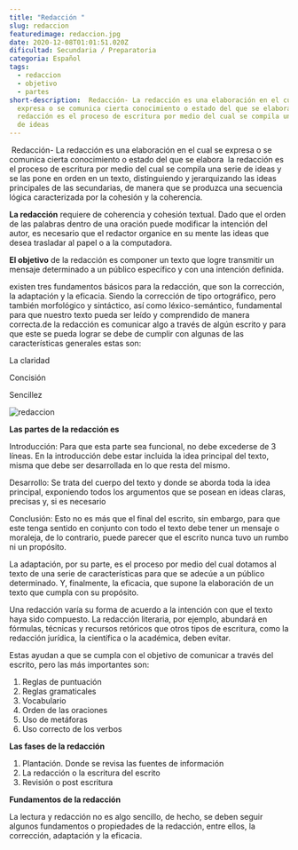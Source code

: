 ```yaml
---
title: "Redacción "
slug: redaccion
featuredimage: redaccion.jpg
date: 2020-12-08T01:01:51.020Z
dificultad: Secundaria / Preparatoria
categoria: Español
tags:
  - redaccion
  - objetivo
  - partes
short-description:  Redacción- La redacción es una elaboración en el cual se
  expresa o se comunica cierta conocimiento o estado del que se elabora  la
  redacción es el proceso de escritura por medio del cual se compila una serie
  de ideas
---
```

 Redacción- La redacción es una elaboración en el cual se expresa o se comunica cierta conocimiento o estado del que se elabora  la redacción es el proceso de escritura por medio del cual se compila una serie de ideas y se las pone en orden en un texto, distinguiendo y jerarquizando las ideas principales de las secundarias, de manera que se produzca una secuencia lógica caracterizada por la cohesión y la coherencia.

**La redacción** requiere de coherencia y cohesión textual. Dado que el orden de las palabras dentro de una oración puede modificar la intención del autor, es necesario que el redactor organice en su mente las ideas que desea trasladar al papel o a la computadora.

**El objetivo** de la redacción es componer un texto que logre transmitir un mensaje determinado a un público específico y con una intención definida.

existen tres fundamentos básicos para la redacción, que son la corrección, la adaptación y la eficacia. Siendo la corrección de tipo ortográfico, pero también morfológico y sintáctico, así como léxico-semántico, fundamental para que nuestro texto pueda ser leído y comprendido de manera correcta.de la redacción es comunicar algo a través de algún escrito y para que este se pueda lograr se debe de cumplir con algunas de las características generales estas son:

La claridad 

Concisión

Sencillez 

![redaccion ](/assets/redaccion2.jpg "redaccion ")

**Las partes de la redacción es** 

Introducción: Para que esta parte sea funcional, no debe excederse de 3 líneas. En la introducción debe estar incluida la idea principal del texto, misma que debe ser desarrollada en lo que resta del mismo.

Desarrollo: Se trata del cuerpo del texto y donde se aborda toda la idea principal, exponiendo todos los argumentos que se posean en ideas claras, precisas y, si es necesario

Conclusión: Esto no es más que el final del escrito, sin embargo, para que este tenga sentido en conjunto con todo el texto debe tener un mensaje o moraleja, de lo contrario, puede parecer que el escrito nunca tuvo un rumbo ni un propósito.

La adaptación, por su parte, es el proceso por medio del cual dotamos al texto de una serie de características para que se adecúe a un público determinado. Y, finalmente, la eficacia, que supone la elaboración de un texto que cumpla con su propósito.

Una redacción varía su forma de acuerdo a la intención con que el texto haya sido compuesto. La redacción literaria, por ejemplo, abundará en fórmulas, técnicas y recursos retóricos que otros tipos de escritura, como la redacción jurídica, la científica o la académica, deben evitar.



Estas ayudan a que se cumpla con el objetivo de comunicar a través del escrito, pero las más importantes son:

1. Reglas de puntuación 
2. Reglas gramaticales 
3. Vocabulario 
4. Orden de las oraciones 
5. Uso de metáforas 
6. Uso correcto de los verbos 

**Las fases de la redacción** 

1. Plantación. Donde se revisa las fuentes de información 
2. La redacción o la escritura del escrito 
3. Revisión o post escritura 



**Fundamentos de la redacción** 

La lectura y redacción no es algo sencillo, de hecho, se deben seguir algunos fundamentos o propiedades de la redacción, entre ellos, la corrección, adaptación y la eficacia.